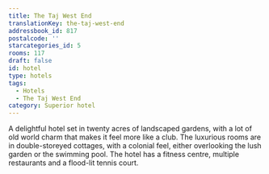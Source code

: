 ```yaml
---
title: The Taj West End
translationKey: the-taj-west-end
addressbook_id: 817
postalcode: ''
starcategories_id: 5
rooms: 117
draft: false
id: hotel
type: hotels
tags:
  - Hotels
  - The Taj West End
category: Superior hotel
---
```

A delightful hotel set in twenty acres of landscaped gardens, with a lot of old world charm that makes it feel more like a club. The luxurious rooms are in double-storeyed cottages, with a colonial feel, either overlooking the lush garden or the swimming pool. The hotel has a fitness centre, multiple restaurants and a flood-lit tennis court.